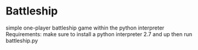 # Battleship
simple one-player battleship game within the python interpreter
Requirements: make sure to install a python interpreter 2.7 and up then run battleship.py

